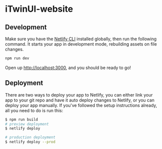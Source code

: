 # iTwinUI-website

## Development

Make sure you have the [Netlify CLI](https://www.netlify.com/products/cli/) installed globally, then run the following command. It starts your app in development mode, rebuilding assets on file changes.

```sh
npm run dev
```

Open up [http://localhost:3000](http://localhost:3000), and you should be ready to go!

## Deployment

There are two ways to deploy your app to Netlify, you can either link your app to your git repo and have it auto deploy changes to Netlify, or you can deploy your app manually. If you've followed the setup instructions already, all you need to do is run this:

```sh
$ npm run build
# preview deployment
$ netlify deploy

# production deployment
$ netlify deploy --prod
```
